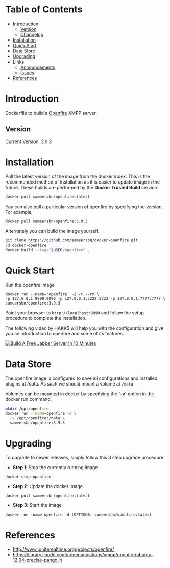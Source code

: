 # Table of Contents
- [Introduction](#introduction)
    - [Version](#version)
    - [Changelog](Changelog.md)
- [Installation](#installation)
- [Quick Start](#quick-start)
- [Data Store](#data-store)
- [Upgrading](#upgrading)
- Links
  - [Announcements](https://github.com/sameersbn/docker-openfire/issues/1)
  - [Issues](https://github.com/sameersbn/docker-openfire/issues)
- [References](#references)

# Introduction
Dockerfile to build a [Openfire](http://www.igniterealtime.org/projects/openfire) XMPP server.

## Version
Current Version: 3.9.3

# Installation

Pull the latest version of the image from the docker index. This is the recommended method of installation as it is easier to update image in the future. These builds are performed by the **Docker Trusted Build** service.

```bash
docker pull sameersbn/openfire:latest
```

You can also pull a particular version of openfire by specifying the version. For example,

```bash
docker pull sameersbn/openfire:3.9.3
```

Alternately you can build the image yourself.

```bash
git clone https://github.com/sameersbn/docker-openfire.git
cd docker-openfire
docker build --tag="$USER/openfire" .
```

# Quick Start
Run the openfire image

```
docker run --name='openfire' -i -t --rm \
-p 127.0.0.1:9090:9090 -p 127.0.0.1:5222:5222 -p 127.0.0.1:7777:7777 \
sameersbn/openfire:3.9.3
```

Point your browser to `http://localhost:9090` and follow the setup procedure to complete the installation.

The following video by HAKK5 will help you with the configuration and give you an introduction to openfire and some of its features.

[![Build A Free Jabber Server In 10 Minutes](http://img.youtube.com/vi/ytUB5qJm5HE/0.jpg)](https://www.youtube.com/v/ytUB5qJm5HE?start=246)

# Data Store
The openfire image is configured to save all configurations and installed plugins at /data. As such we should mount a volume at `/data`

Volumes can be mounted in docker by specifying the **'-v'** option in the docker run command.

```bash
mkdir /opt/openfire
docker run --name=openfire -d \
  -v /opt/openfire:/data \
  sameersbn/openfire:3.9.3
```

# Upgrading

To upgrade to newer releases, simply follow this 3 step upgrade procedure.

- **Step 1**: Stop the currently running image

```
docker stop openfire
```

- **Step 2**: Update the docker image.

```
docker pull sameersbn/openfire:latest
```

- **Step 3**: Start the image

```
docker run -name openfire -d [OPTIONS] sameersbn/openfire:latest
```

# References
  * http://www.igniterealtime.org/projects/openfire/
  * https://library.linode.com/communications/xmpp/openfire/ubuntu-12.04-precise-pangolin
